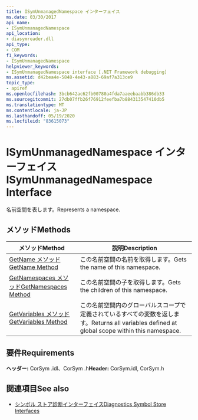 ```yaml
---
title: ISymUnmanagedNamespace インターフェイス
ms.date: 03/30/2017
api_name:
- ISymUnmanagedNamespace
api_location:
- diasymreader.dll
api_type:
- COM
f1_keywords:
- ISymUnmanagedNamespace
helpviewer_keywords:
- ISymUnmanagedNamespace interface [.NET Framework debugging]
ms.assetid: d42bea4e-5848-4e43-a883-69af7a313ce9
topic_type:
- apiref
ms.openlocfilehash: 3bcb642ac62fb00780a4fda7aaeebaabb386db33
ms.sourcegitcommit: 27db07ffb26f76912feefba7b884313547410db5
ms.translationtype: MT
ms.contentlocale: ja-JP
ms.lasthandoff: 05/19/2020
ms.locfileid: "83615073"
---
```

# <a name="isymunmanagednamespace-interface"></a><span data-ttu-id="6e11d-102">ISymUnmanagedNamespace インターフェイス</span><span class="sxs-lookup"><span data-stu-id="6e11d-102">ISymUnmanagedNamespace Interface</span></span>
<span data-ttu-id="6e11d-103">名前空間を表します。</span><span class="sxs-lookup"><span data-stu-id="6e11d-103">Represents a namespace.</span></span>  
  
## <a name="methods"></a><span data-ttu-id="6e11d-104">メソッド</span><span class="sxs-lookup"><span data-stu-id="6e11d-104">Methods</span></span>  
  
|<span data-ttu-id="6e11d-105">メソッド</span><span class="sxs-lookup"><span data-stu-id="6e11d-105">Method</span></span>|<span data-ttu-id="6e11d-106">説明</span><span class="sxs-lookup"><span data-stu-id="6e11d-106">Description</span></span>|  
|------------|-----------------|  
|[<span data-ttu-id="6e11d-107">GetName メソッド</span><span class="sxs-lookup"><span data-stu-id="6e11d-107">GetName Method</span></span>](isymunmanagednamespace-getname-method.md)|<span data-ttu-id="6e11d-108">この名前空間の名前を取得します。</span><span class="sxs-lookup"><span data-stu-id="6e11d-108">Gets the name of this namespace.</span></span>|  
|[<span data-ttu-id="6e11d-109">GetNamespaces メソッド</span><span class="sxs-lookup"><span data-stu-id="6e11d-109">GetNamespaces Method</span></span>](isymunmanagednamespace-getnamespaces-method.md)|<span data-ttu-id="6e11d-110">この名前空間の子を取得します。</span><span class="sxs-lookup"><span data-stu-id="6e11d-110">Gets the children of this namespace.</span></span>|  
|[<span data-ttu-id="6e11d-111">GetVariables メソッド</span><span class="sxs-lookup"><span data-stu-id="6e11d-111">GetVariables Method</span></span>](isymunmanagednamespace-getvariables-method.md)|<span data-ttu-id="6e11d-112">この名前空間内のグローバルスコープで定義されているすべての変数を返します。</span><span class="sxs-lookup"><span data-stu-id="6e11d-112">Returns all variables defined at global scope within this namespace.</span></span>|  
  
## <a name="requirements"></a><span data-ttu-id="6e11d-113">要件</span><span class="sxs-lookup"><span data-stu-id="6e11d-113">Requirements</span></span>  
 <span data-ttu-id="6e11d-114">**ヘッダー:** CorSym .idl、CorSym .h</span><span class="sxs-lookup"><span data-stu-id="6e11d-114">**Header:** CorSym.idl, CorSym.h</span></span>  
  
## <a name="see-also"></a><span data-ttu-id="6e11d-115">関連項目</span><span class="sxs-lookup"><span data-stu-id="6e11d-115">See also</span></span>

- [<span data-ttu-id="6e11d-116">シンボル ストア診断インターフェイス</span><span class="sxs-lookup"><span data-stu-id="6e11d-116">Diagnostics Symbol Store Interfaces</span></span>](diagnostics-symbol-store-interfaces.md)
